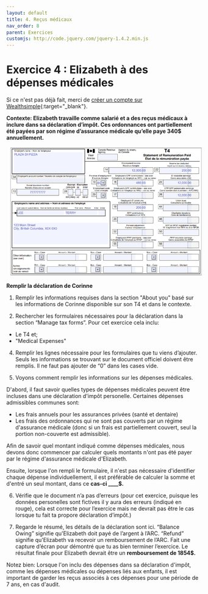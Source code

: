 ```yaml
---
layout: default
title: 4. Reçus médicaux
nav_order: 8
parent: Exercices
customjs: http://code.jquery.com/jquery-1.4.2.min.js
---
```


# Exercice 4 : Elizabeth à des dépenses médicales

Si ce n'est pas déjà fait, merci de [créer un compte sur Wealthsimple](https://my.wealthsimple.com/app/public/signup/){:target="_blank"}.

**Contexte: Elizabeth travaille comme salarié et a des reçus médicaux à inclure dans sa déclaration d’impôt. Ces ordonnances ont partiellement été payées par son régime d’assurance médicale qu’elle paye 340$ annuellement.**

<img src="my_folder/T4.pizza.PNG" alt="T4 pour Terry de Plaza Di Pizza" style=";width:520px;margin-left:10px;">

**Remplir la déclaration de Corinne**

1.  Remplir les informations requises dans la section "About you" basé sur les informations de Corinne disponible sur son T4 et dans le contexte.
   
2.  Rechercher les formulaires nécessaires pour la déclaration dans la section “Manage tax forms”.
Pour cet exercice cela inclu:
-  Le T4 et;
-  "Medical Expenses"

4. Remplir les lignes nécessaire pour les formulaires que tu viens d’ajouter. Seuls les informations se trouvant sur le document officiel doivent être remplis. Il ne faut pas ajouter de “0” dans les cases vide.
   
5. Voyons comment remplir les informations sur les dépenses médicales.

D'abord, il faut savoir quelles types de dépenses médicales peuvent être incluses dans une déclaration d'impôt personelle. Certaines dépenses admissibles communes sont:
- Les frais annuels pour les assurances privées (santé et dentaire)
- Les frais des ordonnances qui ne sont pas couverts par un régime d'assurance médicale (donc si un frais est partiellement couvert, seul la portion non-couverte est admissible).

Afin de savoir quel montant indiqué comme dépenses médicales, nous devons donc commencer par calculer quels montants n'ont pas été payer par le régime d'assurance médicale d'Elizabeth.

Ensuite, lorsque l'on rempli le formulaire, il n'est pas nécessaire d'identifier chaque dépense individuellement, il est préférable de calculer la somme et d'entré un seul montant, dans ce **cas-ci ____$.**

6. Vérifie que le document n’a pas d’erreurs (pour cet exercice, puisque les données personelles sont fictives il y aura des erreurs (indiqué en rouge), cela est correcte pour l’exercice mais ne devrait pas être le cas lorsque tu fait ta propore déclaration d’impôt.)

7. Regarde le résumé, les détails de la déclaration sont ici.
“Balance Owing” signifie qu'Elizabeth doit payé de l’argent à l’ARC.
“Refund” signifie qu'Elizabeth va recevoir un remboursement de l’ARC.
Fait une capture d’écran pour démontré que tu as bien terminer l’exercice. Le résultat finale pour Elizabeth devrait être un **remboursement de 1854$.**

Notez bien: Lorsque l'on inclu des dépenses dans sa déclaration d'impôt, comme les dépenses médicales ou dépenses liés aux enfants, il est important de garder les reçus associés à ces dépenses pour une période de 7 ans, en cas d'audit. 
